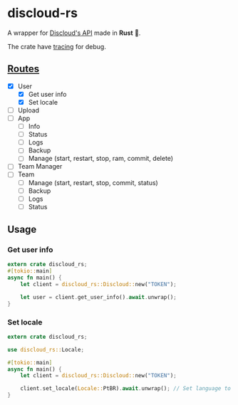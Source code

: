 # discloud-rs

A wrapper for [Discloud's API](https://docs.discloudbot.com/api/usar-a-api) made in **Rust** 🦀.

The crate have [tracing](https://crates.io/crates/tracing) for debug.

## [Routes](https://discloud.github.io/apidoc/)

- [x] User
  - [x] Get user info
  - [x] Set locale
- [ ] Upload
- [ ] App
  - [ ] Info
  - [ ] Status
  - [ ] Logs
  - [ ] Backup
  - [ ] Manage (start, restart, stop, ram, commit, delete)
- [ ] Team Manager
- [ ] Team
  - [ ] Manage (start, restart, stop, commit, status)
  - [ ] Backup
  - [ ] Logs
  - [ ] Status

## Usage

### Get user info
```rs
extern crate discloud_rs;
#[tokio::main]
async fn main() {
    let client = discloud_rs::Discloud::new("TOKEN");

    let user = client.get_user_info().await.unwrap();
}
```

### Set locale
```rs
extern crate discloud_rs;

use discloud_rs::Locale;

#[tokio::main]
async fn main() {
    let client = discloud_rs::Discloud::new("TOKEN");

    client.set_locale(Locale::PtBR).await.unwrap(); // Set language to Portuguese from Brazil
}
```

